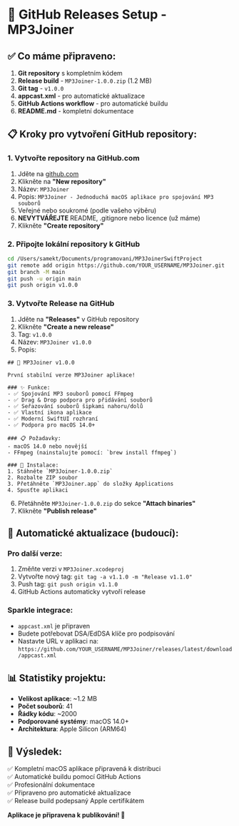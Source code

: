 # 🚀 GitHub Releases Setup - MP3Joiner

## ✅ Co máme připraveno:

1. **Git repository** s kompletním kódem
2. **Release build** - `MP3Joiner-1.0.0.zip` (1.2 MB)
3. **Git tag** - `v1.0.0`
4. **appcast.xml** - pro automatické aktualizace
5. **GitHub Actions workflow** - pro automatické buildu
6. **README.md** - kompletní dokumentace

## 📋 Kroky pro vytvoření GitHub repository:

### 1. Vytvořte repository na GitHub.com
1. Jděte na [github.com](https://github.com)
2. Klikněte na **"New repository"**
3. Název: `MP3Joiner`
4. Popis: `MP3Joiner - Jednoduchá macOS aplikace pro spojování MP3 souborů`
5. Veřejné nebo soukromé (podle vašeho výběru)
6. **NEVYTVÁŘEJTE** README, .gitignore nebo licence (už máme)
7. Klikněte **"Create repository"**

### 2. Připojte lokální repository k GitHub
```bash
cd /Users/samekt/Documents/programovani/MP3JoinerSwiftProject
git remote add origin https://github.com/YOUR_USERNAME/MP3Joiner.git
git branch -M main
git push -u origin main
git push origin v1.0.0
```

### 3. Vytvořte Release na GitHub
1. Jděte na **"Releases"** v GitHub repository
2. Klikněte **"Create a new release"**
3. Tag: `v1.0.0`
4. Název: `MP3Joiner v1.0.0`
5. Popis:
```
## 🎵 MP3Joiner v1.0.0

První stabilní verze MP3Joiner aplikace!

### ✨ Funkce:
- ✅ Spojování MP3 souborů pomocí FFmpeg
- ✅ Drag & Drop podpora pro přidávání souborů
- ✅ Seřazování souborů šipkami nahoru/dolů
- ✅ Vlastní ikona aplikace
- ✅ Moderní SwiftUI rozhraní
- ✅ Podpora pro macOS 14.0+

### 📋 Požadavky:
- macOS 14.0 nebo novější
- FFmpeg (nainstalujte pomocí: `brew install ffmpeg`)

### 🚀 Instalace:
1. Stáhněte `MP3Joiner-1.0.0.zip`
2. Rozbalte ZIP soubor
3. Přetáhněte `MP3Joiner.app` do složky Applications
4. Spusťte aplikaci
```
6. Přetáhněte `MP3Joiner-1.0.0.zip` do sekce **"Attach binaries"**
7. Klikněte **"Publish release"**

## 🔄 Automatické aktualizace (budoucí):

### Pro další verze:
1. Změňte verzi v `MP3Joiner.xcodeproj`
2. Vytvořte nový tag: `git tag -a v1.1.0 -m "Release v1.1.0"`
3. Push tag: `git push origin v1.1.0`
4. GitHub Actions automaticky vytvoří release

### Sparkle integrace:
- `appcast.xml` je připraven
- Budete potřebovat DSA/EdDSA klíče pro podpisování
- Nastavte URL v aplikaci na: `https://github.com/YOUR_USERNAME/MP3Joiner/releases/latest/download/appcast.xml`

## 📊 Statistiky projektu:
- **Velikost aplikace**: ~1.2 MB
- **Počet souborů**: 41
- **Řádky kódu**: ~2000
- **Podporované systémy**: macOS 14.0+
- **Architektura**: Apple Silicon (ARM64)

## 🎯 Výsledek:
✅ Kompletní macOS aplikace připravená k distribuci  
✅ Automatické buildu pomocí GitHub Actions  
✅ Profesionální dokumentace  
✅ Připraveno pro automatické aktualizace  
✅ Release build podepsaný Apple certifikátem  

**Aplikace je připravena k publikování! 🎉**
